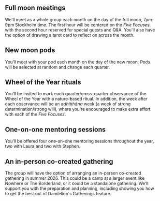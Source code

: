 Full moon meetings
------------------

We'll meet as a whole group each month on the day of the full moon, 7pm-9pm Stockholm time. The first hour will be centered on the *Five Focuses*, with the second hour reserved for special guests and Q&A. You'll also have the option of drawing a tarot card to reflect on across the month.

New moon pods
-------------

You'll meet with your pod each month on the day of the new moon. Pods will be selected at random and change each quarter.

Wheel of the Year rituals
-------------------------

You'll be invited to mark each quarter/cross-quarter observance of the Wheel of the Year with a nature-based ritual. In addition, the week after each observance will be an *adhiṭṭhāna* week (a week of strong determination/strong will), where you're encouraged to make extra effort with each of the *Five Focuses*.

One-on-one mentoring sessions
-----------------------------

You'll be offered four one-on-one mentoring sessions throughout the year, two with Laura and two with Stephen.

An in-person co-created gathering
---------------------------------

The group will have the option of arranging an in-person co-created gathering in summer 2026. This could be a camp at a larger event like Nowhere or The Borderland, or it could be a standalone gathering. We'll support you with the preparation and planning, including showing you how to get the best out of Dandelion's Gatherings feature.
